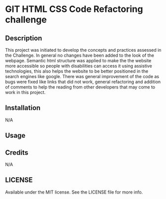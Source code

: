 # GIT HTML CSS Code Refactoring challenge

## Description

This project was initiated to develop the concepts and practices assessed in the Challenge.
In general no changes have been added to the look of the webpage.
Semantic html structure was applied to make the the website more accessible so people with disabilities can access it using assistive technologies, this also helps the website to be better positioned in the search engines like google.
There was general improvement of the code as bugs were fixed like links that did not work, general refactoring and addition of comments to help the reading from other developers that may come to work in this project.


## Installation

N/A

## Usage


 
## Credits

N/A

## LICENSE

Available under the MIT license. See the LICENSE file for more info.
